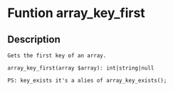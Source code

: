 # Funtion array_key_first

## Description
```
Gets the first key of an array.

array_key_first(array $array): int|string|null

PS: key_exists it's a alies of array_key_exists();
```